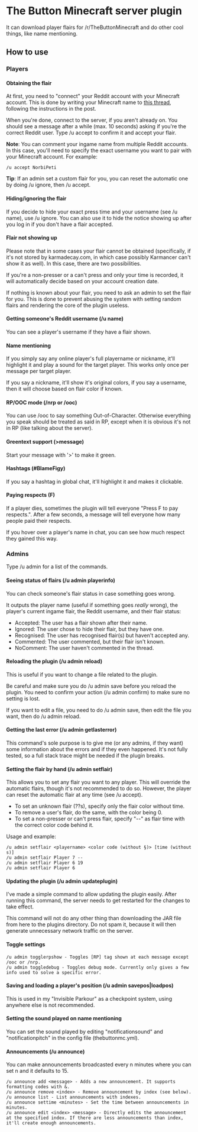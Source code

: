 # The Button Minecraft server plugin
It can download player flairs for /r/TheButtonMinecraft and do other cool things, like name mentioning.

## How to use
### Players
#### Obtaining the flair
At first, you need to "connect" your Reddit account with your Minecraft account. This is done by writing your Minecraft name to [this thread](https://www.reddit.com/r/TheButtonMinecraft/comments/433ptk/autoflair_thread/), following the instructions in the post.

When you're done, connect to the server, if you aren't already on. You should see a message after a while (max. 10 seconds) asking if you're the correct Reddit user. Type /u accept to confirm it and accept your flair.

__Note__: You can comment your ingame name from multiple Reddit accounts. In this case, you'll need to specify the exact username you want to pair with your Minecraft account. For example:

    /u accept NorbiPeti

__Tip__: If an admin set a custom flair for you, you can reset the automatic one by doing /u ignore, then /u accept.

#### Hiding/ignoring the flair
If you decide to hide your exact press time and your username (see /u name), use /u ignore. You can also use it to hide the notice showing up after you log in if you don't have a flair accepted.

#### Flair not showing up
Please note that in some cases your flair cannot be obtained (specifically, if it's not stored by karmadecay.com, in which case possibly Karmancer can't show it as well). In this case, there are two possibilities.

If you're a non-presser or a can't press and only your time is recorded, it will automatically decide based on your account creation date.

If nothing is known about your flair, you need to ask an admin to set the flair for you. This is done to prevent abusing the system with setting random flairs and rendering the core of the plugin useless.

#### Getting someone's Reddit username (/u name)
You can see a player's username if they have a flair shown.

#### Name mentioning
If you simply say any online player's full playername or nickname, it'll highlight it and play a sound for the target player. This works only once per message per target player.

If you say a nickname, it'll show it's original colors, if you say a username, then it will choose based on flair color if known.

#### RP/OOC mode (/nrp or /ooc)
You can use /ooc <message> to say something Out-of-Character. Otherwise everything you speak should be treated as said in RP, except when it is obvious it's not in RP (like talking about the server).

#### Greentext support (>message)
Start your message with '>' to make it green.

#### Hashtags (#BlameFigy)
If you say a hashtag in global chat, it'll highlight it and makes it clickable.

#### Paying respects (F)
If a player dies, sometimes the plugin will tell everyone "Press F to pay respects.". After a few seconds, a message will tell everyone how many people paid their respects.

If you hover over a player's name in chat, you can see how much respect they gained this way.

### Admins
Type /u admin for a list of the commands.
#### Seeing status of flairs (/u admin playerinfo)
You can check someone's flair status in case something goes wrong.

It outputs the player name (useful if something goes *really* wrong), the player's current ingame flair, the Reddit username, and their flair status:

* Accepted: The user has a flair shown after their name.
* Ignored: The user chose to hide their flair, but they have one.
* Recognised: The user has recognised flair(s) but haven't accepted any.
* Commented: The user commented, but their flair isn't known.
* NoComment: The user haven't commented in the thread.

#### Reloading the plugin (/u admin reload)
This is useful if you want to change a file related to the plugin.

Be careful and make sure you do /u admin save before you reload the plugin. You need to confirm your action (/u admin confirm) to make sure no setting is lost.

If you want to edit a file, you need to do /u admin save, then edit the file you want, then do /u admin reload.

#### Getting the last error (/u admin getlasterror)
This command's sole purpose is to give me (or any admins, if they want) some information about the errors and if they even happened. It's not fully tested, so a full stack trace might be needed if the plugin breaks.

#### Setting the flair by hand (/u admin setflair)
This allows you to set any flair you want to any player. This will override the automatic flairs, though it's not recommended to do so. However, the player can reset the automatic flair at any time (see /u accept).

* To set an unknown flair (??s), specify only the flair color without time.
* To remove a user's flair, do the same, with the color being 0.
* To set a non-presser or can't press flair, specify "--" as flair time with the correct color code behind it.

Usage and example:

    /u admin setflair <playername> <color code (without §)> [time (without s)]
    /u admin setflair Player 7 --
    /u admin setflair Player 6 19
    /u admin setflair Player 6

#### Updating the plugin (/u admin updateplugin)
I've made a simple command to allow updating the plugin easily. After running this command, the server needs to get restarted for the changes to take effect.

This command will not do any other thing than downloading the JAR file from here to the plugins directory. Do not spam it, because it will then generate unnecessary network traffic on the server.

#### Toggle settings

    /u admin togglerpshow - Toggles [RP] tag shown at each message except /ooc or /nrp.
    /u admin toggledebug - Toggles debug mode. Currently only gives a few info used to solve a specific error.

#### Saving and loading a player's position (/u admin savepos|loadpos)
This is used in my "Invisible Parkour" as a checkpoint system, using anywhere else is not recommended.

#### Setting the sound played on name mentioning
You can set the sound played by editing "notificationsound" and "notificationpitch" in the config file (thebuttonmc.yml).

#### Announcements (/u announce)
You can make announcements broadcasted every n minutes where you can set n and it defaults to 15.

    /u announce add <message> - Adds a new announcement. It supports formatting codes with &.
    /u announce remove <index> - Remove announcement by index (see below).
    /u announce list - List announcements with indexes.
    /u announce settime <minutes> - Set the time between announcements in minutes.
    /u announce edit <index> <message> - Directly edits the announcement at the specified index. If there are less announcements than index, it'll create enough announcements.
